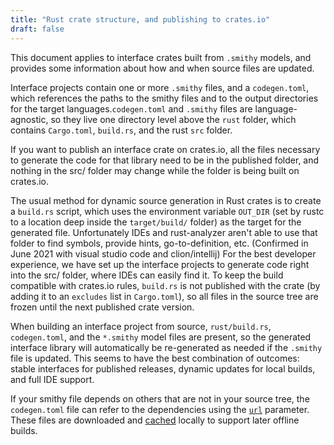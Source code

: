 ```yaml
---
title: "Rust crate structure, and publishing to crates.io"
draft: false
---
```


This document applies to interface crates built from `.smithy` models, and provides some information about how and when source files are updated.

Interface projects contain one or more `.smithy` files, and a `codegen.toml`, which references the paths to the smithy files and to the output directories for the target languages.`codegen.toml` and `.smithy` files are language-agnostic, so they live one directory level above the `rust` folder, which contains `Cargo.toml`, `build.rs`, and the rust `src` folder.

If you want to publish an interface crate on crates.io, all the files necessary to generate the code for that library need to be in the published folder, and nothing in the src/ folder may change while the folder is being built on crates.io.

The usual method for dynamic source generation in Rust crates is to create a `build.rs` script, which uses the environment variable `OUT_DIR` (set by rustc to a location deep inside the `target/build/` folder) as the target for the generated file. Unfortunately IDEs and rust-analyzer aren't able to use that folder to find symbols, provide hints, go-to-definition, etc. (Confirmed in June 2021 with visual studio code and clion/intellij) For the best developer experience, we have set up the interface projects to generate code right into the src/ folder, where IDEs can easily find it. To keep the build compatible with crates.io rules, `build.rs` is not published with the crate (by adding it to an `excludes` list in `Cargo.toml`), so all files in the source tree are frozen until the next published crate version.

When building an interface project from source, `rust/build.rs`, `codegen.toml`, and the `*.smithy` model files are present, so the generated interface library will automatically be re-generated as needed if the `.smithy` file is updated. This seems to have the best combination of outcomes: stable interfaces for published releases, dynamic updates for local builds, and full IDE support.

If your smithy file depends on others that are not in your source tree, the `codegen.toml` file can refer to the dependencies using the [`url`](../codegen-toml/#from_urls) parameter. These files are downloaded and [cached](../codegen-toml/#caching) locally to support later offline builds.
